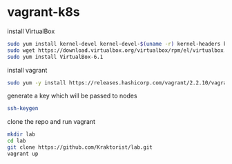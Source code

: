 # vagrant-k8s

install VirtualBox 
``` bash
sudo yum install kernel-devel kernel-devel-$(uname -r) kernel-headers kernel-headers-$(uname -r) make patch gcc
sudo wget https://download.virtualbox.org/virtualbox/rpm/el/virtualbox.repo -P /etc/yum.repos.d
sudo yum install VirtualBox-6.1
```
install vagrant
``` bash
sudo yum -y install https://releases.hashicorp.com/vagrant/2.2.10/vagrant_2.2.10_x86_64.rpm
```

generate a key which will be passed to nodes
``` bash
ssh-keygen
```

clone the repo and run vagrant
``` bash
mkdir lab
cd lab
git clone https://github.com/Kraktorist/lab.git
vagrant up
```
